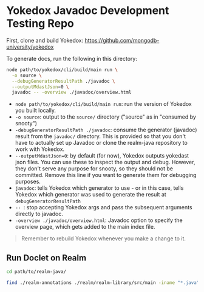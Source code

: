 # Yokedox Javadoc Development Testing Repo

First, clone and build Yokedox: https://github.com/mongodb-university/yokedox

To generate docs, run the following in this directory:

```sh
node path/to/yokedox/cli/build/main run \
  -o source \
  --debugGeneratorResultPath ./javadoc \
  --outputMdastJson=0 \
  javadoc -- -overview ./javadoc/overview.html
```

- `node path/to/yokedox/cli/build/main run`: run the version of Yokedox you built locally.
- `-o source`: output to the `source/` directory ("source" as in "consumed by snooty")
- `-debugGeneratorResultPath ./javadoc`: consume the generator (javadoc) result from the `javadoc/` directory. This is provided so that you don't have to actually set up Javadoc or clone the realm-java repository to work with Yokedox.
- `--outputMdastJson=0`: by default (for now), Yokedox outputs yokedast json files. You can use these to inspect the output and debug. However, they don't serve any purpose for snooty, so they should not be committed. Remove this line if you want to generate them for debugging purposes.
- `javadoc`: tells Yokedox which generator to use - or in this case, tells Yokedox which generator was used to generate the result at `debugGeneratorResultPath`
- `-- `: stop accepting Yokedox args and pass the subsequent arguments directly to javadoc.
- `-overview ./javadoc/overview.html`: Javadoc option to specify the overview page, which gets added to the main index file.

>Remember to rebuild Yokedox whenever you make a change to it.

## Run Doclet on Realm

```sh
cd path/to/realm-java/

find ./realm-annotations ./realm/realm-library/src/main -iname "*.java" | xargs javadoc -d test -docletpath ~/projects/yokedox/plugins/JsonDocletJava8/build/libs/JsonDocletJava8-all.jar -sourcepath android.sourceSets.objectServer.java.srcDirs -classpath ~/Library/Android/sdk/platforms/android-29/android.jar:~/Library/Android/sdk/build-tools/30.0.3/core-lambda-stubs.jar -doclet com.yokedox.JsonDoclet8 -quiet -source 8 io.realm
```
